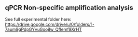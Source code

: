 ## qPCR Non-specific amplification analysis

See full experimental folder here: 
https://drive.google.com/drive/u/0/folders/1-7aum9gPdpGYvuGoojIw_Qflemf9XrHT

